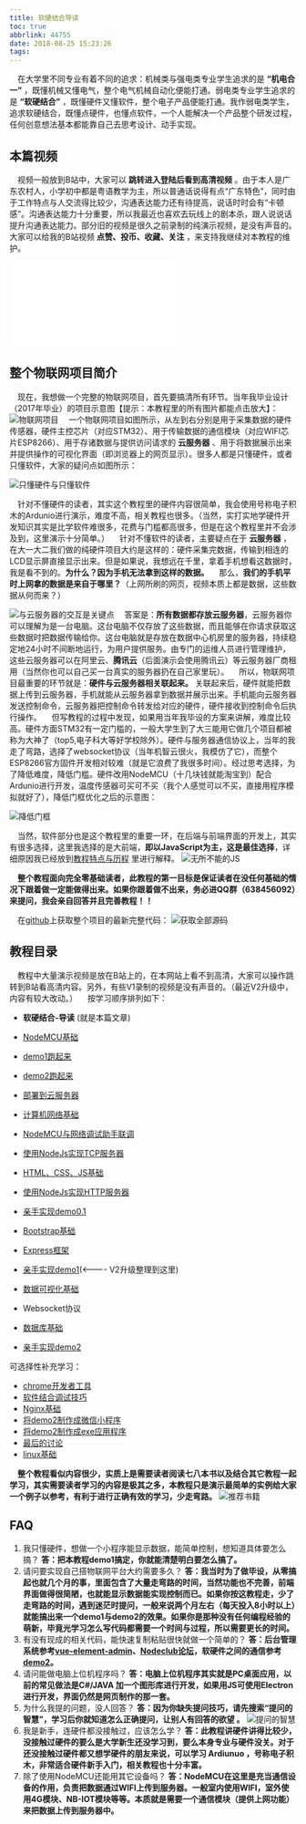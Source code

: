 ```yaml
---
title: 软硬结合导读
toc: true
abbrlink: 44755
date: 2018-08-25 15:23:26
tags: 
---
```

&emsp;在大学里不同专业有着不同的追求：机械类与强电类专业学生追求的是 __“机电合一”__ ，既懂机械又懂电气，整个电气机械自动化便能打通。弱电类专业学生追求的是 __“软硬结合”__ ，既懂硬件又懂软件，整个电子产品便能打通。我作弱电类学生，追求软硬结合，既懂点硬件，也懂点软件，一个人能解决一个产品整个研发过程，任何创意想法基本都能靠自己去思考设计、动手实现。

## 本篇视频
&emsp;视频一般放到B站中，大家可以 __跳转进入登陆后看到高清视频__ 。由于本人是广东农村人，小学初中都是粤语教学为主，所以普通话说得有点“广东特色”，同时由于工作特点与人交流得比较少，沟通表达能力还有待提高，说话时时会有“卡顿感”。沟通表达能力十分重要，所以我最近也喜欢去玩线上的剧本杀，跟人说说话提升沟通表达能力。部分旧的视频是很久之前录制的纯演示视频，是没有声音的。大家可以给我的B站视频 __点赞、投币、收藏、关注__ ，来支持我继续对本教程的维护。

<iframe src="//player.bilibili.com/player.html?aid=462062924&bvid=BV16L411n7Pi&cid=379908862&page=1" scrolling="no" border="0" frameborder="no" framespacing="0" allowfullscreen="true" class="bilibili-video"> </iframe>


## 整个物联网项目简介
&emsp;现在，我想做一个完整的物联网项目，首先要搞清所有环节。当年我毕业设计（2017年毕业）的项目示意图【提示：本教程里的所有图片都能点击放大】：
![物联网项目](/blog_images/e7533e94gy1fum0jfrmfaj21ha0b142h.jpg)
&emsp;一个物联网项目如图所示，从左到右分别是用于采集数据的硬件传感器，硬件主控芯片（对应STM32）、用于传输数据的通信模块（对应WIFI芯片ESP8266）、用于存诸数据与提供访问请求的 __云服务器__ 、用于将数据展示出来并提供操作的可视化界面（即浏览器上的网页显示）。很多人都是只懂硬件，或者只懂软件，大家的疑问点如图所示：

![只懂硬件与只懂软件](/blog_images/只懂硬件与只懂软件.jpg)

&emsp;针对不懂硬件的读者，其实这个教程里的硬件内容很简单，我会使用号称电子积木的Ardunio进行演示，难度不高，相关教程也很多。（当然，实打实地学硬件开发知识其实是比学软件难很多，花费与门槛都高很多，但是在这个教程里并不会涉及到，这里演示十分简单。）
&emsp;针对不懂软件的读者，主要疑点在于 __云服务器__ ，在大一大二我们做的纯硬件项目大约是这样的：硬件采集完数据，传输到相连的LCD显示屏直接显示出来。但是如果说，我想远在千里，拿着手机想看这数据时，我是看不到的。__为什么？因为手机无法拿到这样的数据。__
&emsp;那么，__我们的手机平时上网拿的数据是来自于哪里？__（上网所刷的网页，视频本质上都是数据，这些数据从何而来？）

![与云服务器的交互是关键点](/blog_images/与云服务器的交互是关键点.jpg)
&emsp;答案是：__所有数据都存放云服务器__，云服务器你可以理解为是一台电脑。这台电脑不仅存放了这些数据，而且能够在你请求获取这些数据时把数据传输给你。这台电脑就是存放在数据中心机房里的服务器，持续稳定地24小时不间断地运行，为用户提供服务。由专门的运维人员进行管理维护，这些云服务器可以在阿里云、__腾讯云__（后面演示会使用腾讯云）等云服务器厂商租用（当然你也可以自己买一台真实的服务器扔在自己家里玩）。
&emsp;所以，物联网项目最重要的环节就是：__硬件与云服务器相关联起来。__ 关联起来后，硬件就能把数据上传到云服务器，手机就能从云服务器拿到数据并展示出来。手机能向云服务器发送控制命令，云服务器把控制命令转发给对应的硬件，硬件接收到控制命令后执行操作。
&emsp;但写教程的过程中发现，如果用当年我毕设的方案来讲解，难度比较高。硬件方面STM32有一定门槛的，一般大学生到了大三能用它做几个项目都被称为大神了（top5,电子科大等好学校除外）。硬件与服务器通信协议上，当年的我走了弯路，选择了websocket协议（当年机智云很火，我模仿了它），而整个ESP8266官方固件开发相对较难（就是它浪费了我很多时间）。经过思考选择，为了降低难度，降低门槛。硬件改用NodeMCU（十几块钱就能淘宝到）配合Ardunio进行开发，温度传感器可买可不买（我个人感觉可以不买，直接用程序模拟就好了），降低门框优化之后的示意图：

![降低门框](/blog_images/降低门框.jpg)

&emsp;当然，软件部分也是这个教程里的重要一环，在后端与前端界面的开发上，其实有很多选择，这里我选择的是大前端，__即以JavaScript为主，这是最佳选择__，详细原因我已经放到[教程特点与历程](/posts/64548/) 里进行解释。 
![无所不能的JS](/blog_images/005BIQVbgy1fy6ia4qfrdj30nb0ebqm0.jpg)

&emsp;__整个教程面向完全零基础读者，此教程的第一目标是保证读者在没任何基础的情况下跟着做一定能做得出来。如果你跟着做不出来，务必进QQ群（638456092）来提问，我会亲自回答并且完善教程！！__

&emsp;在[github](https://github.com/alwxkxk/soft-and-hard)上获取整个项目的最新完整代码：
![获取全部源码](/blog_images/005BIQVbgy1fxa4jvz5xtj30ty0lvwi8.jpg)



## 教程目录
&emsp;教程中大量演示视频是放在B站上的，在本网站上看不到高清，大家可以操作跳转到B站看高清内容。另外，有些V1录制的视频是没有声音的。（最近V2升级中，内容有较大改动。）
&emsp;按学习顺序排列如下：
- __软硬结合-导读__ (就是本篇文章)
- [NodeMCU基础](/posts/31494)
- [demo1跑起来](/posts/64786/)
- [demo2跑起来](/posts/64594/)
- [部署到云服务器](/posts/31687/)  


- [计算机网络基础](/posts/37707)
- [NodeMCU与网络调试助手联调](/posts/7602)
- [使用NodeJs实现TCP服务器](/posts/58215)
- [HTML、CSS、JS基础](/posts/54080)
- [使用NodeJs实现HTTP服务器](/posts/33173) 
- [亲手实现demo0.1](/posts/38208)


- [Bootstrap基础](/posts/27238)
- [Express框架](/posts/22339)
- [亲手实现demo1](/posts/24742)(<---- V2升级整理到这里)


- [数据可视化基础](/posts/18173)
- Websocket协议
- [数据库基础](/posts/41347)
- [亲手实现demo2](/posts/29864)




可选择性补充学习：
- [chrome开发者工具](/posts/52429)
- [软件结合调试技巧](/posts/54436)
- [Nginx基础](/posts/19114)
- [将demo2制作成微信小程序](/posts/15341/)
- [将demo2制作成exe应用程序](/posts/1041/)
- [最后的讨论](/posts/41995/)
- [linux基础](/posts/34982)



&emsp;__整个教程看似内容很少，实质上是需要读者阅读七八本书以及结合其它教程一起学习，其实需要读者学习的内容是极其之多，本教程只是演示最简单的实例给大家一个例子以参考，有利于进行正确有效的学习，少走弯路。__ 
![推荐书籍](/blog_images/005BIQVbgy1fz2w3uxqx0j30q60evjy8.jpg)


## FAQ
1. 我只懂硬件，想做一个小程序能显示数据，能简单控制，想知道具体要怎么搞？
__答：把本教程demo1搞定，你就能清楚明白要怎么搞了。__
2. 请问要实现自己搭物联网平台大约需要多久？
__答：我当时为了做毕设，从零搞起也就几个月的事，里面包含了大量走弯路的时间，当然功能也不完善，前端界面做得很简陋，也就能显示数据能实现控制而已。如果你按这教程走，少了走弯路的时间，遇到迷茫时提问，一般来说两个月左右（每天投入8小时以上）就能搞出来一个demo1与demo2的效果。如果你是那种没有任何编程经验的萌新，毕竟光学习怎么写代码都需要一个时间与过程，所以需要更长的时间。__
3. 有没有现成的相关代码，能快速复制粘贴很快就做一个简单的？
__答：后台管理系统参考[vue-element-admin](https://github.com/PanJiaChen/vue-element-admin)、[Nodeclub论坛](https://github.com/cnodejs/nodeclub)，软硬件之间的通信参考[demo2](/posts/64594/)。__
4. 请问能做电脑上位机程序吗？
__答：电脑上位机程序其实就是PC桌面应用，以前的常见做法是C#/JAVA 加一个图形库进行开发，如果用JS可使用Electron进行开发，界面仍然是网页制作的那一套。__
5. 为什么我提的问题，没人回答？
__答：因为你缺失提问技巧，请先搜索“提问的智慧”，学习后你就知道怎么正确提问，让别人有回答的欲望 。__
![提问的智慧](/blog_images/005BIQVbgy1fxs8g2a4czj30qb0c376g.jpg)
6. 我是新手，连硬件都没接触过，应该怎么学？
__答：此教程讲硬件讲得比较少，没接触过硬件的要么是大学新生还没学习到，要么本身专业与硬件没关。对于还没接触过硬件都又想学硬件的朋友来说，可以学习 Ardiunuo ，号称电子积木，非常适合硬件新手入门，相关教程也十分丰富。__
7. 除了使用NodeMCU还能用其它设备吗？
__答：NodeMCU在这里是充当通信设备的作用，负责把数据通过WIFI上传到服务器。一般室内使用WIFI，室外使用4G模块、NB-IOT模块等等。本质就是需要一个通信模块（提供上网功能）来把数据上传到服务器中。__









